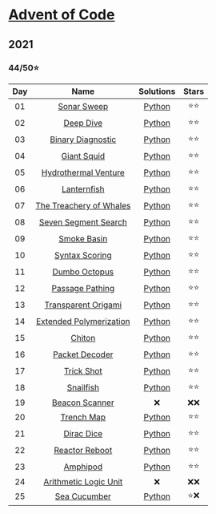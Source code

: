 # [Advent of Code](https://adventofcode.com/)

## 2021 

### 44/50:star:

| Day | Name | Solutions | Stars |
| :------: | :-------------------: | :--------------: | :--------: |
| 01 | [Sonar Sweep](https://adventofcode.com/2021/day/1) | [Python](2021/day_1.py) | :star::star:
| 02 | [Deep Dive](https://adventofcode.com/2021/day/2) | [Python](2021/day_2.py) | :star::star:
| 03 | [Binary Diagnostic](https://adventofcode.com/2021/day/3) | [Python](2021/day_3.py) | :star::star:
| 04 | [Giant Squid](https://adventofcode.com/2021/day/4) | [Python](2021/day_4.py) | :star::star:
| 05 | [Hydrothermal Venture](https://adventofcode.com/2021/day/5) | [Python](2021/day_5.py) | :star::star:
| 06 | [Lanternfish](https://adventofcode.com/2021/day/6) | [Python](2021/day_6.py) | :star::star:
| 07 | [The Treachery of Whales](https://adventofcode.com/2021/day/7) | [Python](2021/day_7.py) | :star::star:
| 08 | [Seven Segment Search](https://adventofcode.com/2021/day/8) | [Python](2021/day_8.py) | :star::star:
| 09 | [Smoke Basin](https://adventofcode.com/2021/day/9) | [Python](2021/day_9.py) | :star::star:
| 10 | [Syntax Scoring](https://adventofcode.com/2021/day/10) | [Python](2021/day_10.py) | :star::star:
| 11 | [Dumbo Octopus](https://adventofcode.com/2021/day/11) | [Python](2021/day_11.py) | :star::star:
| 12 | [Passage Pathing](https://adventofcode.com/2021/day/12) | [Python](2021/day_12.py) | :star::star:
| 13 | [Transparent Origami](https://adventofcode.com/2021/day/13) | [Python](2021/day_13.py) | :star::star:
| 14 | [Extended Polymerization](https://adventofcode.com/2021/day/14) | [Python](2021/day_14.py) | :star::star:
| 15 | [Chiton](https://adventofcode.com/2021/day/15) | [Python](2021/day_15.py) | :star::star:
| 16 | [Packet Decoder](https://adventofcode.com/2021/day/16) | [Python](2021/day_16.py) | :star::star:
| 17 | [Trick Shot](https://adventofcode.com/2021/day/17) | [Python](2021/day_17.py) | :star::star:
| 18 | [Snailfish](https://adventofcode.com/2021/day/18) | [Python](2021/day_18.py) | :star::star:
| 19 | [Beacon Scanner](https://adventofcode.com/2021/day/19) | :x: | :x::x:
| 20 | [Trench Map](https://adventofcode.com/2021/day/20) | [Python](2021/day_20.py) | :star::star:
| 21 | [Dirac Dice](https://adventofcode.com/2021/day/21) | [Python](2021/day_21.py) | :star::star:
| 22 | [Reactor Reboot](https://adventofcode.com/2021/day/22) | [Python](2021/day_22.py) | :star::star:
| 23 | [Amphipod](https://adventofcode.com/2021/day/23) | [Python](2021/day_23.py) | :star::star:
| 24 | [Arithmetic Logic Unit](https://adventofcode.com/2021/day/24) | :x: | :x::x:
| 25 | [Sea Cucumber](https://adventofcode.com/2021/day/25) | [Python](2021/day_25.py) | :star::x:
